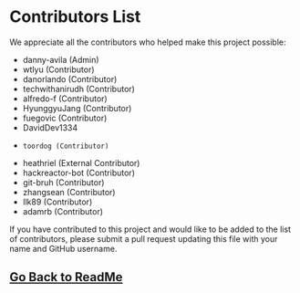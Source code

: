 # Contributors List

We appreciate all the contributors who helped make this project possible:

-   danny-avila (Admin)
-   wtlyu (Contributor)
-   danorlando (Contributor)
-   techwithanirudh (Contributor)
-   alfredo-f (Contributor)
-   HyunggyuJang (Contributor)
-   fuegovic (Contributor)
-   DavidDev1334
-	  toordog (Contributor)
-   heathriel (External Contributor)
-   hackreactor-bot (Contributor)
-   git-bruh (Contributor)
-   zhangsean (Contributor)
-   llk89 (Contributor)
-   adamrb (Contributor)



If you have contributed to this project and would like to be added to the list of contributors, please submit a pull request updating this file with your name and GitHub username.

##

## [Go Back to ReadMe](README.md)